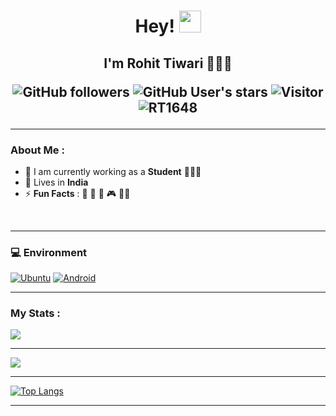 <h1 align="center">Hey! <img src="https://media.giphy.com/media/hvRJCLFzcasrR4ia7z/giphy.gif" width="35"> </h1> <h2 align="center">I'm Rohit Tiwari 🙋🏻‍♂️

![GitHub followers](https://img.shields.io/github/followers/RT1648?style=social) ![GitHub User's stars](https://img.shields.io/github/stars/RT1648?style=social) ![Visitor](https://visitor-badge.laobi.icu/badge?page_id=RT1648.repoName) <img src="https://komarev.com/ghpvc/?username=RT1648" alt="RT1648" />

---
  
### About Me :

- 🏢 I am currently working as a **Student** 🧑🏻‍🎓
- 🏡 Lives in **India** 
- ⚡ **Fun Facts** : 🍕 🏏 🚞 🎮 🧑‍💻

<br>

---

### 💻 Environment
[![Ubuntu](https://img.shields.io/badge/Ubuntu-red?style=for-the-badge&logo=ubuntu&logoColor=white)](https://ubuntu.com/download/server)
[![Android](https://img.shields.io/badge/Android-3DDC84?style=for-the-badge&logo=android&logoColor=white)](https://www.android.com/android-14/)

---

### My Stats :

<img src="https://github-readme-stats.vercel.app/api?username=RT1648&show_icons=true&theme=vision-friendly-dark">

---

<img src="https://github-readme-streak-stats.herokuapp.com/?user=RT1648&hide_border=false&theme=vision-friendly-dark&show_icons=true">

---

[![Top Langs](https://github-readme-stats.vercel.app/api/top-langs/?username=RT1648&layout=compact&theme=vision-friendly-dark)](https://github.com/RT1648/github-readme-stats)
</div>

---

